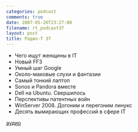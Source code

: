 ```yaml
---
categories: podcast
comments: true
date: 2007-05-26T23:27:00
filename: rt_podcast37
layout: post
title: Радио-T 37
---
```


- Чего ищут женщины в IТ
- Новый FF3
- Умный шаг Google
- Около-маковые слухи и фантазии
- Самый тонкий лаптоп
- Sonos и Pandora вместе
- Dell на Ubuntu. Свершилось
- Перспективы патентных войн
- WinServer 2008. Догоним и перегоним линукс
- Десять вымирающих профессий в сфере IT

[аудио](http://cdn.radio-t.com/rt_podcast37.mp3)
<audio src="http://cdn.radio-t.com/rt_podcast37.mp3" preload="none"></audio>

